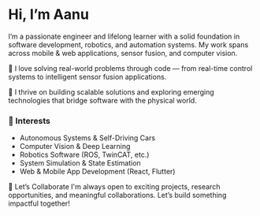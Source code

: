 # Hi, I’m Aanu

I’m a passionate engineer and lifelong learner with a solid foundation in software development, robotics, and automation systems. My work spans across mobile & web applications, sensor fusion, and computer vision.

🔧 I love solving real-world problems through code — from real-time control systems to intelligent sensor fusion applications.

🚀 I thrive on building scalable solutions and exploring emerging technologies that bridge software with the physical world.

### 🧠 Interests
- Autonomous Systems & Self-Driving Cars
- Computer Vision & Deep Learning
- Robotics Software (ROS, TwinCAT, etc.)
- System Simulation & State Estimation
- Web & Mobile App Development (React, Flutter)

💼 Let’s Collaborate
I'm always open to exciting projects, research opportunities, and meaningful collaborations. Let’s build something impactful together!
